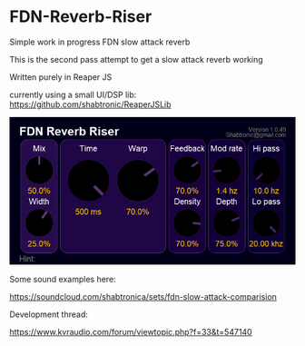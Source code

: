 # FDN-Reverb-Riser
Simple work in progress FDN slow attack reverb

This is the second pass attempt to get a slow attack reverb working

Written purely in Reaper JS

currently using a small UI/DSP lib: https://github.com/shabtronic/ReaperJSLib


![](./Images/FDN-Riser-UI.png)


Some sound examples here:

https://soundcloud.com/shabtronica/sets/fdn-slow-attack-comparision

Development thread:

https://www.kvraudio.com/forum/viewtopic.php?f=33&t=547140
